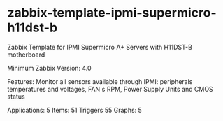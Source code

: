 # zabbix-template-ipmi-supermicro-h11dst-b
Zabbix Template for IPMI Supermicro A+ Servers with H11DST-B motherboard


Minimum Zabbix Version: 4.0

Features: Monitor all sensors available through IPMI: peripherals temperatures and voltages, FAN's RPM, Power Supply Units and CMOS status

Applications: 5
Items: 51
Triggers 55
Graphs: 5
